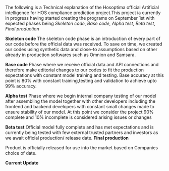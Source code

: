 The following is a Technical explanation of the Hosoptima official Artificial intelligence for HOS compliance prediction project.This project ia currently in progress having started creating the programs on September 1st with expected phases being *Skeleton code*, *Base code*, *Alpha test*, *Beta test*, *Final production*

**Skeleton code**
The skeleton code phase is an introduction of every part of our code before the official data was received. To save on time, we created our codes using synthetic data and close-to assumptions based on other already in production softwares such as Omnion and Samsara.

**Base code**
Phase where we receive official data and API connections and therefore make editorial changes to our codes to fit the production expectations with constant model training and testing. Base accuracy at this point is 80% with constant training,testing and validation to achieve upto 99% accuracy.

**Alpha test**
Phase where we begin internal company testing of our model after assembling the model together with other developers including the frontend and backend developers with constant small changes made to ensure stability of our model. At this point we consider the project 90% complete and 10% incomplete is considered arising issues or changes

**Beta test**
Official model fully complete and has met expectations and is currently being tested with few external trusted partners and investors as we await official production/ release date.
**Final production**

Product is officially released for use into the market based on Companies choice of date.

**Current Update**

